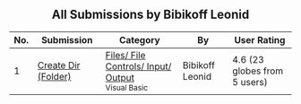 ﻿<div align="center">

## All Submissions by Bibikoff Leonid

</div>

No.  | Submission | Category | By   | User Rating
---- | ---------- | -------- | ---- | -----------
1 | [Create Dir \(Folder\)<br />](https://github.com/Planet-Source-Code/bibikoff-leonid-create-dir-folder__1-36942) | [Files/ File Controls/ Input/ Output<br /><sup>Visual Basic</sup>](../ByCategory/files-file-controls-input-output__1-3.md) | Bibikoff Leonid | 4.6 (23 globes from 5 users)
